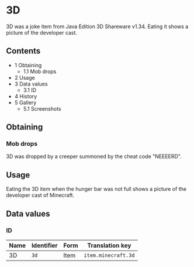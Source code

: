 # 3D
3D was a joke item from Java Edition 3D Shareware v1.34. Eating it shows a picture of the developer cast.

## Contents
- 1 Obtaining
	- 1.1 Mob drops
- 2 Usage
- 3 Data values
	- 3.1 ID
- 4 History
- 5 Gallery
	- 5.1 Screenshots

## Obtaining
### Mob drops
3D was dropped by a creeper summoned by the cheat code "NEEEERD".

## Usage
Eating the 3D item when the hunger bar was not full shows a picture of the developer cast of Minecraft.

## Data values
### ID
| Name | Identifier | Form | Translation key     |
|------|------------|------|---------------------|
| 3D   | `3d`       | Item | `item.minecraft.3d` |

